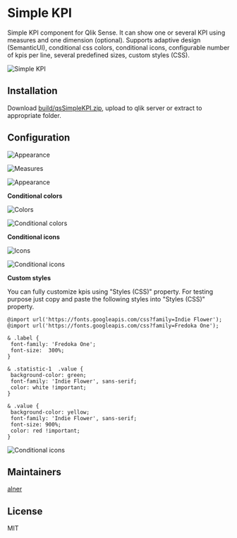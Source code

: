# Simple KPI

Simple KPI component for Qlik Sense.
It can show one or several KPI using measures and one dimension (optional).
Supports adaptive design (SemanticUI), conditional css colors, conditional icons, configurable number of kpis per line, several predefined sizes, custom styles (CSS).

![Simple KPI](https://raw.githubusercontent.com/alner/qsStatisticBlock/screenshots/screenshots/SimpleKPI.png)

## Installation

Download [build/qsSimpleKPI.zip](https://github.com/alner/qsSimpleKPI/raw/master/build/qsSimpleKPI.zip), upload to qlik server or extract to appropriate folder.

## Configuration

![Appearance](https://raw.githubusercontent.com/alner/qsStatisticBlock/screenshots/screenshots/Appearance2.png)

![Measures](https://raw.githubusercontent.com/alner/qsStatisticBlock/screenshots/screenshots/Measures.png)

![Appearance](https://raw.githubusercontent.com/alner/qsStatisticBlock/screenshots/screenshots/Appearance.png)

**Conditional colors**

![Colors](https://raw.githubusercontent.com/alner/qsStatisticBlock/screenshots/screenshots/Colors.png)

![Conditional colors](https://raw.githubusercontent.com/alner/qsStatisticBlock/screenshots/screenshots/ConditionalColors.png)

**Conditional icons**

![Icons](https://raw.githubusercontent.com/alner/qsStatisticBlock/screenshots/screenshots/Icons.png)

![Conditional icons](https://raw.githubusercontent.com/alner/qsStatisticBlock/screenshots/screenshots/ConditionalIcons.png)

**Custom styles**

 You can fully customize kpis using "Styles (CSS)" property.
 For testing purpose just copy and paste the following styles into "Styles (CSS)" property.

 ```
@import url('https://fonts.googleapis.com/css?family=Indie Flower');
@import url('https://fonts.googleapis.com/css?family=Fredoka One');

& .label {
  font-family: 'Fredoka One';
  font-size:  300%;
}

& .statistic-1  .value {
  background-color: green;
  font-family: 'Indie Flower', sans-serif;
  color: white !important;
}

& .value {
  background-color: yellow;
  font-family: 'Indie Flower', sans-serif;
  font-size: 900%;
  color: red !important;
}
 ```

![Conditional icons](https://raw.githubusercontent.com/alner/qsStatisticBlock/screenshots/screenshots/Styles.png)

## Maintainers

[alner](https://github.com/alner)

## License

MIT
